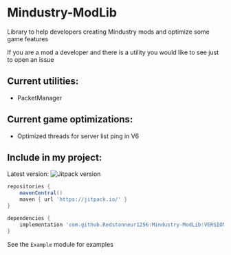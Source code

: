 # Mindustry-ModLib
Library to help developers creating Mindustry mods and optimize some game features

If you are a mod a developer and there is a utility you would like to see just to open an issue

Current utilities:
-----

* PacketManager

Current game optimizations:
-----

* Optimized threads for server list ping in V6

Include in my project:
-----
Latest version: ![Jitpack version](https://jitpack.io/v/Redstonneur1256/Mindustry-ModLib.svg)

```groovy
repositories {
    mavenCentral()
    maven { url 'https://jitpack.io/' }
}

dependencies {
    implementation 'com.github.Redstonneur1256:Mindustry-ModLib:VERSION'
}
```

See the `Example` module for examples